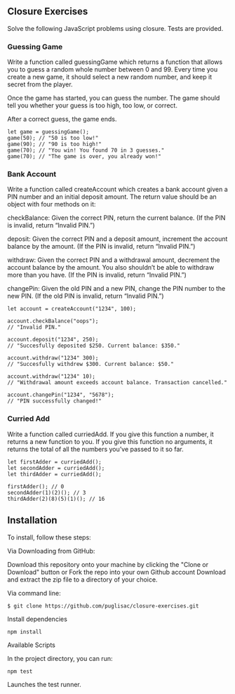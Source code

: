 ## Closure Exercises

Solve the following JavaScript problems using closure. Tests are provided.

### Guessing Game

Write a function called guessingGame which returns a function that allows you to guess a random whole number between 0 and 99. Every time you create a new game, it should select a new random number, and keep it secret from the player.

Once the game has started, you can guess the number. The game should tell you whether your guess is too high, too low, or correct.

After a correct guess, the game ends.

```
let game = guessingGame();
game(50); // "50 is too low!"
game(90); // "90 is too high!"
game(70); // "You win! You found 70 in 3 guesses."
game(70); // "The game is over, you already won!"
```

### Bank Account

Write a function called createAccount which creates a bank account given a PIN number and an initial deposit amount. The return value should be an object with four methods on it:

checkBalance: Given the correct PIN, return the current balance. (If the PIN is invalid, return “Invalid PIN.”) 

deposit: Given the correct PIN and a deposit amount, increment the account balance by the amount. (If the PIN is invalid, return “Invalid PIN.”)  

withdraw: Given the correct PIN and a withdrawal amount, decrement the account balance by the amount. You also shouldn’t be able to withdraw more than you have. (If the PIN is invalid, return “Invalid PIN.”)  

changePin: Given the old PIN and a new PIN, change the PIN number to the new PIN. (If the old PIN is invalid, return “Invalid PIN.”)

```
let account = createAccount("1234", 100);

account.checkBalance("oops");
// "Invalid PIN."

account.deposit("1234", 250);
// "Succesfully deposited $250. Current balance: $350."

account.withdraw("1234" 300);
// "Succesfully withdrew $300. Current balance: $50."

account.withdraw("1234" 10);
// "Withdrawal amount exceeds account balance. Transaction cancelled."

account.changePin("1234", "5678");
// "PIN successfully changed!"
```

### Curried Add

Write a function called curriedAdd. If you give this function a number, it returns a new function to you. If you give this function no arguments, it returns the total of all the numbers you’ve passed to it so far.

```
let firstAdder = curriedAdd();
let secondAdder = curriedAdd();
let thirdAdder = curriedAdd();

firstAdder(); // 0
secondAdder(1)(2)(); // 3
thirdAdder(2)(8)(5)(1)(); // 16
```

## Installation
To install, follow these steps:

Via Downloading from GitHub:

Download this repository onto your machine by clicking the "Clone or Download" button or Fork the repo into your own Github account
Download and extract the zip file to a directory of your choice.  

Via command line:

`$ git clone https://github.com/puglisac/closure-exercises.git`  

Install dependencies

`npm install`  

Available Scripts  

In the project directory, you can run:    

`npm test`

Launches the test runner.